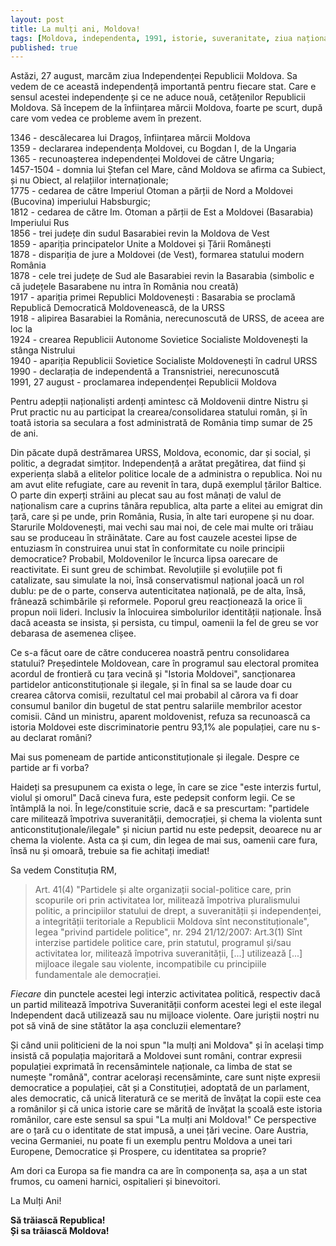 ```yaml
---
layout: post
title: La mulți ani, Moldova!
tags: [Moldova, independenta, 1991, istorie, suveranitate, ziua națională]
published: true
---
```

 
Astăzi, 27 august, marcăm ziua Independenței Republicii Moldova. Sa vedem de ce această independență importantă pentru fiecare stat. Care e sensul acestei independențe și ce ne aduce nouă, cetățenilor Republicii Moldova.
Să începem de la înființarea mărcii Moldova, foarte pe scurt, după care vom vedea ce probleme avem în prezent.

1346 - descălecarea lui Dragoș, înființarea mărcii Moldova  
1359 - declararea independența Moldovei, cu Bogdan I, de la Ungaria  
1365 - recunoașterea independenței Moldovei de către Ungaria;  
1457-1504 - domnia lui Ștefan cel Mare, când Moldova se afirma ca Subiect, și nu Obiect, al relațiilor internaționale;  
1775 - cedarea de către Imperiul Otoman a părții de Nord a Moldovei (Bucovina) imperiului Habsburgic;  
1812 - cedarea de către Im. Otoman a părții de Est a Moldovei (Basarabia) Imperiului Rus  
1856 - trei județe din sudul Basarabiei revin la Moldova de Vest  
1859 - apariția principatelor Unite a Moldovei și Țării Românești  
1878 - dispariția de jure a Moldovei (de Vest), formarea statului modern România  
1878 - cele trei județe de Sud ale Basarabiei revin la Basarabia (simbolic e că județele Basarabene nu intra în România nou creată)  
1917 - apariția primei Republici Moldovenești : Basarabia se proclamă Republică Democratică Moldovenească, de la URSS  
1918 - alipirea Basarabiei la România, nerecunoscută de URSS, de aceea are loc la  
1924 - crearea Republicii Autonome Sovietice Socialiste Moldovenești la stânga Nistrului  
1940 - apariția Republicii Sovietice Socialiste Moldovenești în cadrul URSS  
1990 - declarația de independentă a Transnistriei, nerecunoscută  
1991, 27 august - proclamarea independenței Republicii Moldova

Pentru adepții naționaliști ardenți amintesc că Moldovenii dintre Nistru și Prut practic nu au participat la crearea/consolidarea statului român, și în toată istoria sa seculara a fost administrată de România timp sumar de 25 de ani. 

Din păcate după destrămarea URSS, Moldova, economic, dar și social, și politic, a degradat simțitor. Independență a arătat pregătirea, dat fiind și experiența slabă a elitelor politice locale de a administra o republica. Noi nu am avut elite refugiate, care au revenit în tara, după exemplul țărilor Baltice. O parte din experți străini au plecat sau au fost mânați de valul de naționalism care a cuprins tânăra republica, alta parte a elitei au emigrat din țară, care și pe unde, prin România, Rusia, în alte tari europene și nu doar. Starurile Moldovenești, mai vechi sau mai noi, de cele mai multe ori trăiau sau se produceau în străinătate. Care au fost cauzele acestei lipse de entuziasm în construirea unui stat în conformitate cu noile principii democratice? Probabil, Moldovenilor le încurca lipsa oarecare de reactivitate. Ei sunt greu de schimbat. Revoluțiile și evoluțiile pot fi catalizate, sau simulate la noi, însă conservatismul național joacă un rol dublu: pe de o parte, conserva autenticitatea națională, pe de alta, însă, frânează schimbările și reformele. Poporul greu reacționează la orice îi propun noii lideri. Inclusiv la înlocuirea simbolurilor identității naționale. Însă dacă aceasta se insista, și persista, cu timpul, oamenii la fel de greu se vor debarasa de asemenea clișee. 

Ce s-a făcut oare de către conducerea noastră pentru consolidarea statului? 
Președintele Moldovean, care în programul sau electoral promitea acordul de frontieră cu țara vecină și "Istoria Moldovei", sancționarea partidelor anticonstituționale și ilegale, și în final sa se laude doar cu crearea câtorva comisii, rezultatul cel mai probabil al cărora va fi doar consumul banilor din bugetul de stat pentru salariile membrilor acestor comisii. Când un ministru, aparent moldovenist, refuza sa recunoască ca istoria Moldovei este discriminatorie pentru 93,1% ale populației, care nu s-au declarat români?

Mai sus pomeneam de partide anticonstituționale și ilegale. Despre ce partide ar fi vorba?

Haideți sa presupunem ca exista o lege, în care se zice "este interzis furtul, violul și omorul"
Dacă cineva fura, este pedepsit conform legii. Ce se întâmplă la noi. 
În lege/constituie scrie, dacă e sa prescurtam: "partidele care militează împotriva suveranității, democrației, și chema la violenta sunt anticonstituționale/ilegale" și niciun partid nu este pedepsit, deoarece nu ar chema la violente. Asta ca și cum, din legea de mai sus, oamenii care fura, însă nu și omoară, trebuie sa fie achitați imediat!

Sa vedem Constituția RM, 
> Art. 41(4) "Partidele și alte organizații social-politice care, prin scopurile ori prin activitatea lor, militează împotriva pluralismului politic, a principiilor statului de drept, a suveranității și independenței, a integrității teritoriale a Republicii Moldova sînt neconstituționale", 
legea "privind partidele politice", nr. 294 21/12/2007: 
> Art.3(1) Sînt interzise partidele politice care, prin statutul, programul și/sau activitatea lor, militează împotriva suveranității, [...] utilizează [...] mijloace ilegale sau violente, incompatibile cu principiile fundamentale ale democrației.

*Fiecare* din punctele acestei legi interzic activitatea politică, respectiv dacă un partid militează împotriva Suveranității conform acestei legi el este ilegal Independent dacă utilizează sau nu mijloace violente. 
Oare juriștii noștri nu pot să vină de sine stătător la așa concluzii elementare?

Și când unii politicieni de la noi spun "la mulți ani Moldova" și în același timp insistă că populația majoritară a Moldovei sunt români, contrar expresii populației exprimată în recensămintele naționale, ca limba de stat se numește "română", contrar acelorași recensăminte, care sunt niște expresii democratice a populației, cât și a Constituției, adoptată de un parlament, ales democratic, că unică literatură ce se merită de învățat la copii este cea a românilor și că unica istorie care se mărită de învățat la școală este istoria românilor, care este sensul sa spui "La mulți ani Moldova!" Ce perspective are o țară cu o identitate de stat impusă, a unei țări vecine. Oare Austria, vecina Germaniei, nu poate fi un exemplu pentru Moldova a unei tari Europene, Democratice și Prospere, cu identitatea sa proprie?

Am dori ca Europa sa fie mandra ca are în componența sa, așa a un stat frumos, cu oameni harnici, ospitalieri și binevoitori.

La Mulți Ani!

**Să trăiască Republica!  
Și sa trăiască Moldova!**
